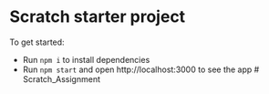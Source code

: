 # Scratch starter project

To get started:

- Run `npm i` to install dependencies
- Run `npm start` and open http://localhost:3000 to see the app
#   S c r a t c h _ A s s i g n m e n t  
 